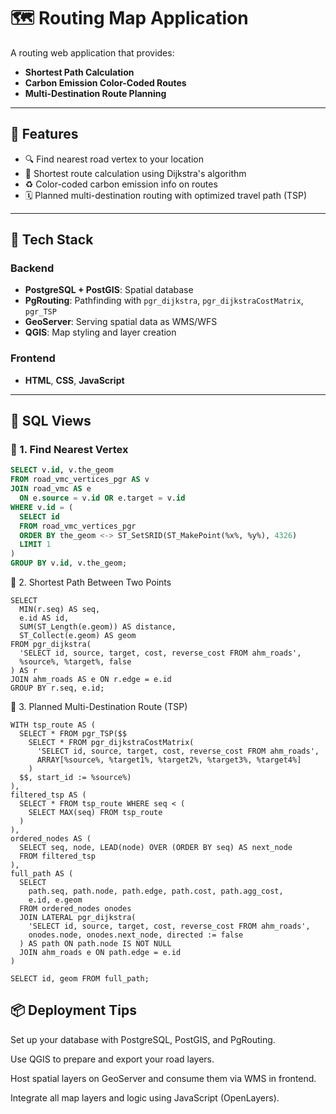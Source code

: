 # 🗺️ Routing Map Application

A routing web application that provides:
- **Shortest Path Calculation**
- **Carbon Emission Color-Coded Routes**
- **Multi-Destination Route Planning**

---

## 🚀 Features

- 🔍 Find nearest road vertex to your location
- 🧭 Shortest route calculation using Dijkstra's algorithm
- ♻️ Color-coded carbon emission info on routes
- 🗓️ Planned multi-destination routing with optimized travel path (TSP)

---

## 🧰 Tech Stack

### Backend
- **PostgreSQL + PostGIS**: Spatial database
- **PgRouting**: Pathfinding with `pgr_dijkstra`, `pgr_dijkstraCostMatrix`, `pgr_TSP`
- **GeoServer**: Serving spatial data as WMS/WFS
- **QGIS**: Map styling and layer creation

### Frontend
- **HTML**, **CSS**, **JavaScript**

---

## 🧮 SQL Views

### 🔹 1. Find Nearest Vertex

```sql
SELECT v.id, v.the_geom 
FROM road_vmc_vertices_pgr AS v 
JOIN road_vmc AS e 
  ON e.source = v.id OR e.target = v.id 
WHERE v.id = (
  SELECT id 
  FROM road_vmc_vertices_pgr 
  ORDER BY the_geom <-> ST_SetSRID(ST_MakePoint(%x%, %y%), 4326) 
  LIMIT 1
) 
GROUP BY v.id, v.the_geom;
``` 
🔹 2. Shortest Path Between Two Points
``` 
SELECT 
  MIN(r.seq) AS seq,
  e.id AS id,
  SUM(ST_Length(e.geom)) AS distance,
  ST_Collect(e.geom) AS geom
FROM pgr_dijkstra(
  'SELECT id, source, target, cost, reverse_cost FROM ahm_roads',
  %source%, %target%, false
) AS r
JOIN ahm_roads AS e ON r.edge = e.id
GROUP BY r.seq, e.id;
``` 
🔹 3. Planned Multi-Destination Route (TSP)
``` 
WITH tsp_route AS (
  SELECT * FROM pgr_TSP($$
    SELECT * FROM pgr_dijkstraCostMatrix(
      'SELECT id, source, target, cost, reverse_cost FROM ahm_roads',
      ARRAY[%source%, %target1%, %target2%, %target3%, %target4%]
    )
  $$, start_id := %source%)
),
filtered_tsp AS (
  SELECT * FROM tsp_route WHERE seq < (
    SELECT MAX(seq) FROM tsp_route
  )
),
ordered_nodes AS (
  SELECT seq, node, LEAD(node) OVER (ORDER BY seq) AS next_node 
  FROM filtered_tsp
),
full_path AS (
  SELECT 
    path.seq, path.node, path.edge, path.cost, path.agg_cost,
    e.id, e.geom 
  FROM ordered_nodes onodes
  JOIN LATERAL pgr_dijkstra(
    'SELECT id, source, target, cost, reverse_cost FROM ahm_roads',
    onodes.node, onodes.next_node, directed := false
  ) AS path ON path.node IS NOT NULL
  JOIN ahm_roads e ON path.edge = e.id
)

SELECT id, geom FROM full_path;
```  

## 📦 Deployment Tips
Set up your database with PostgreSQL, PostGIS, and PgRouting.

Use QGIS to prepare and export your road layers.

Host spatial layers on GeoServer and consume them via WMS in frontend.

Integrate all map layers and logic using JavaScript (OpenLayers).


